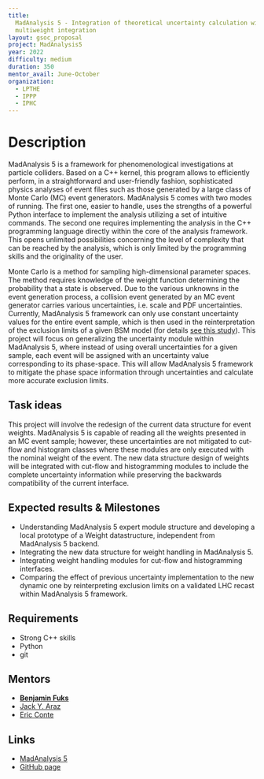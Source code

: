 ```yaml
---
title:
  MadAnalysis 5 - Integration of theoretical uncertainty calculation with
  multiweight integration
layout: gsoc_proposal
project: MadAnalysis5
year: 2022
difficulty: medium
duration: 350
mentor_avail: June-October
organization:
  - LPTHE
  - IPPP
  - IPHC
---
```


# Description

MadAnalysis 5 is a framework for phenomenological investigations at particle
colliders. Based on a C++ kernel, this program allows to efficiently perform, in
a straightforward and user-friendly fashion, sophisticated physics analyses of
event files such as those generated by a large class of Monte Carlo (MC) event
generators. MadAnalysis 5 comes with two modes of running. The first one, easier
to handle, uses the strengths of a powerful Python interface to implement the
analysis utilizing a set of intuitive commands. The second one requires
implementing the analysis in the C++ programming language directly within the
core of the analysis framework. This opens unlimited possibilities concerning
the level of complexity that can be reached by the analysis, which is only
limited by the programming skills and the originality of the user.

Monte Carlo is a method for sampling high-dimensional parameter spaces. The
method requires knowledge of the weight function determining the probability
that a state is observed. Due to the various unknowns in the event generation
process, a collision event generated by an MC event generator carries various
uncertainties, i.e. scale and PDF uncertainties. Currently, MadAnalysis 5
framework can only use constant uncertainty values for the entire event sample,
which is then used in the reinterpretation of the exclusion limits of a given
BSM model (for details
[see this study](https://link.springer.com/article/10.1140/epjc/s10052-020-8076-6)).
This project will focus on generalizing the uncertainty module within
MadAnalysis 5, where instead of using overall uncertainties for a given sample,
each event will be assigned with an uncertainty value corresponding to its
phase-space. This will allow MadAnalysis 5 framework to mitigate the phase space
information through uncertainties and calculate more accurate exclusion limits.

## Task ideas

This project will involve the redesign of the current data structure for event
weights. MadAnalysis 5 is capable of reading all the weights presented in an MC
event sample; however, these uncertainties are not mitigated to cut-flow and
histogram classes where these modules are only executed with the nominal weight
of the event. The new data structure design of weights will be integrated with
cut-flow and histogramming modules to include the complete uncertainty
information while preserving the backwards compatibility of the current
interface.

## Expected results & Milestones

- Understanding MadAnalysis 5 expert module structure and developing a local
  prototype of a Weight datastructure, independent from MadAnalysis 5 backend.
- Integrating the new data structure for weight handling in MadAnalysis 5.
- Integrating weight handling modules for cut-flow and histogramming interfaces.
- Comparing the effect of previous uncertainty implementation to the new dynamic
  one by reinterpreting exclusion limits on a validated LHC recast within
  MadAnalysis 5 framework.

## Requirements

- Strong C++ skills
- Python
- git

## Mentors

- **[Benjamin Fuks](mailto:fuks@lpthe.jussieu.fr)**
- [Jack Y. Araz](mailto:jack.araz@durham.ac.uk)
- [Eric Conte](mailto:eric.conte@iphc.cnrs.fr)

## Links

- [MadAnalysis 5](http://madanalysis.irmp.ucl.ac.be)
- [GitHub page](https://github.com/MadAnalysis/madanalysis5)
